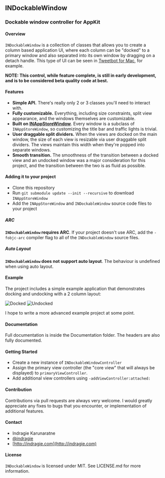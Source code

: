 ## INDockableWindow
### Dockable window controller for AppKit

#### Overview

`INDockableWindow` is a collection of classes that allows you to create a column based application UI, where each column can be "docked" to a primary window and also separated into its own window by dragging on a detach handle. This type of UI can be seen in [Tweetbot for Mac](http://tapbots.com/software/tweetbot/mac/), for example.

**NOTE: This control, while feature complete, is still in early development, and is to be considered beta quality code at best.**

#### Features

* **Simple API.** There's really only 2 or 3 classes you'll need to interact with.
* **Fully customizable.** Everything, including size constraints, split view appearance, and the windows themselves are customizable.
* **Built on [INAppStoreWindow](https://github.com/indragiek/INAppStoreWindow)**. Every window is a subclass of `INAppStoreWindow`, so customizing the title bar and traffic lights is trivial.
* **User draggable split dividers.** When the views are docked on the main window, the size of each view is resizable via user draggable split dividers. The views maintain this width when they're popped into separate windows.
* **Smooth transition.** The smoothness of the transition between a docked view and an undocked window was a major consideration for this project, and the transition between the two is as fluid as possible.

#### Adding it to your project

* Clone this repository
* Run `git submodule update --init --recursive` to download `INAppStoreWindow`
* Add the `INAppStoreWindow` and `INDockableWindow` source code files to your project

##### ARC

**`INDockableWindow` requires ARC**. If your project doesn't use ARC, add the `-fobjc-arc` compiler flag to all of the `INDockableWindow` source files.

##### Auto Layout

**`INDockableWindow` does not support auto layout**. The behaviour is undefined when using auto layout.


#### Example

The project includes a simple example application that demonstrates docking and undocking with a 2 column layout:

![Docked](http://i.imgur.com/RtQtA4i.png)
![Undocked](http://i.imgur.com/5xNlePB.png)

I hope to write a more advanced example project at some point.

#### Documentation

Full documentation is inside the Documentation folder. The headers are also fully documented.

#### Getting Started

* Create a new instance of `INDockableWindowController`
* Assign the primary view controller (the "core view" that will always be displayed) to `primaryViewController`.
* Add additional view controllers using `-addViewController:attached:`

#### Contribution

Contributions via pull requests are always very welcome. I would greatly appreciate any fixes to bugs that you encounter, or implementation of additional features.

#### Contact

* Indragie Karunaratne
* [@indragie](http://twitter.com/indragie)
* [http://indragie.com](http://indragie.com)

#### License

`INDockableWindow` is licensed under MIT. See LICENSE.md for more information.